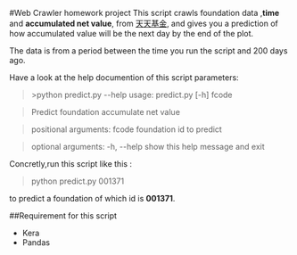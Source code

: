 
#Web Crawler homework project
This script crawls foundation data ,**time** and **accumulated net value**, from [天天基金](http://fund.eastmoney.com/), and gives you a prediction of how accumulated value will be the next day by the end of the plot.

The data is from a period between the time you run the script and 200 days ago.

Have a look at the help documention of this script parameters:

> \>python predict.py --help
>       usage: predict.py [-h] fcode

> Predict foundation accumulate net value

>positional arguments:
	    fcode       foundation id to predict

> optional arguments:
  -h, --help  show this help message and exit


  Concretly,run this script like this :

>  python predict.py 001371

  to predict a foundation of which id is  **001371**.

##Requirement for this script
- Kera
- Pandas

